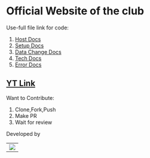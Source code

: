 # Official Website of the club

Use-full file link for code:

1. [Host Docs](./docs/Host.md)
2. [Setup Docs](./docs/Setup.md)
2. [Data Change Docs](./docs/Data.md)
2. [Tech Docs](./docs/Tech.md)
2. [Error Docs](./docs/Error.md)


## [YT Link](https://www.youtube.com/watch?v=XNCGJGHt6R4)





Want to Contribute:

1. Clone,Fork,Push
2. Make PR
3. Wait for review


Developed by

<table>
  <tr>
    <td>
      <a href="https://github.com/ACES-ITNU/website/graphs/contributors">
        <img src="https://contrib.rocks/image?repo=ACES-ITNU/website" />
      </a>
     </td>
  </tr>
</table>
